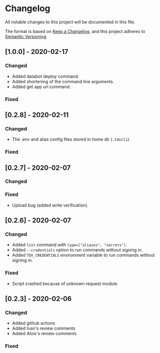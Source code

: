 # Changelog
All notable changes to this project will be documented in this file.

The format is based on
[Keep a Changelog](https://keepachangelog.com/en/1.0.0/),
and this project adheres to
[Semantic Versioning](https://semver.org/spec/v2.0.0.html).

## [1.0.0] - 2020-02-17

### Changed
 - Added databot deploy command.
 - Added shortening of the command line arguments.
 - Added get app url command.
 
### Fixed

## [0.2.8] - 2020-02-11

### Changed
 - The .env and alias config files stored in home dir (```.tdxcli```).
 
### Fixed


## [0.2.7] - 2020-02-07

### Changed

### Fixed
- Upload bug (added write verification).

## [0.2.6] - 2020-02-07

### Changed

- Added ```list``` command with ```type=["aliases", "secrets"]```.
- Added ```--credentials``` option to run commands without signing in.
- Added ```TDX_CREDENTIALS``` environment variable to run commands without signing in.

### Fixed
- Script crashed because of unknown request module.

## [0.2.3] - 2020-02-06

### Changed

- Added github actions
- Added Ivan's review comments
- Added Alois's review comments

### Fixed

